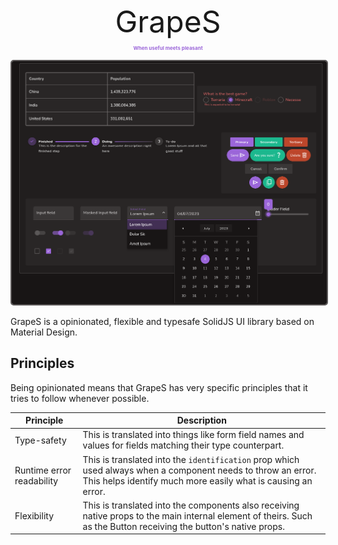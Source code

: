<p align="center">
  <p align="center" style="font-size: 48px; margin: 0;">GrapeS</p>
  <p align="center" style="color: #9b66d9; font-size: 8px; font-weight: bolder">When useful meets pleasant</p>
</p>

<p align="center">
  <img 
    src="./Components showcase.png" 
    style="border: 2px solid #5B5858; border-radius: 5px;" 
    width="600px" 
    alt="components showcase"
  />
</p>

GrapeS is a opinionated, flexible and typesafe SolidJS UI library based on Material Design.

## Principles

Being opinionated means that GrapeS has very specific principles that it tries to follow
whenever possible.

| Principle | Description |
| ----------- | ----------------------- |
| Type-safety | This is translated into things like form field names and values for fields matching their type counterpart. |
| Runtime error readability | This is translated into the `identification` prop which used always when a component needs to throw an error. This helps identify much more easily what is causing an error. |
| Flexibility | This is translated into the components also receiving native props to the main internal element of theirs. Such as the Button receiving the button's native props. |

